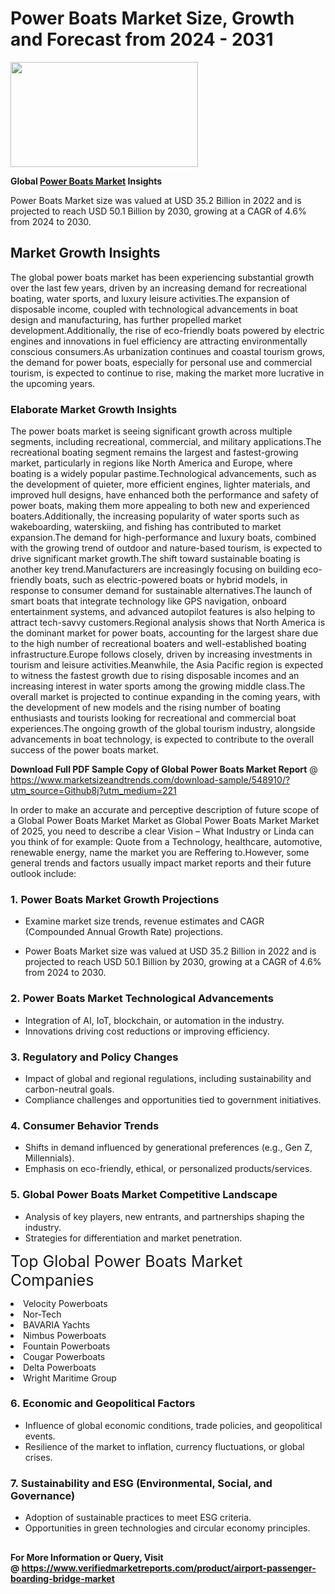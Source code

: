 <H1>Power Boats Market Size, Growth and Forecast from 2024 - 2031</H1><img class="aligncenter size-medium wp-image-584254" src="https://thirdeyenews.in/wp-content/uploads/2024/09/Global-Market-Research-300x168.jpeg" alt="" width="300" height="168" /><p><strong>Global&nbsp;<a href="https://www.marketsizeandtrends.com/download-sample/548910/?utm_source=Github8j?utm_medium=221">Power Boats Market</a> Insights</strong></p><p>Power Boats Market size was valued at USD 35.2 Billion in 2022 and is projected to reach USD 50.1 Billion by 2030, growing at a CAGR of 4.6% from 2024 to 2030.</p><p><h2>Market Growth Insights</h2> <p>The global power boats market has been experiencing substantial growth over the last few years, driven by an increasing demand for recreational boating, water sports, and luxury leisure activities.The expansion of disposable income, coupled with technological advancements in boat design and manufacturing, has further propelled market development.Additionally, the rise of eco-friendly boats powered by electric engines and innovations in fuel efficiency are attracting environmentally conscious consumers.As urbanization continues and coastal tourism grows, the demand for power boats, especially for personal use and commercial tourism, is expected to continue to rise, making the market more lucrative in the upcoming years.</p> <h3>Elaborate Market Growth Insights</h3> <p>The power boats market is seeing significant growth across multiple segments, including recreational, commercial, and military applications.The recreational boating segment remains the largest and fastest-growing market, particularly in regions like North America and Europe, where boating is a widely popular pastime.Technological advancements, such as the development of quieter, more efficient engines, lighter materials, and improved hull designs, have enhanced both the performance and safety of power boats, making them more appealing to both new and experienced boaters.Additionally, the increasing popularity of water sports such as wakeboarding, waterskiing, and fishing has contributed to market expansion.The demand for high-performance and luxury boats, combined with the growing trend of outdoor and nature-based tourism, is expected to drive significant market growth.The shift toward sustainable boating is another key trend.Manufacturers are increasingly focusing on building eco-friendly boats, such as electric-powered boats or hybrid models, in response to consumer demand for sustainable alternatives.The launch of smart boats that integrate technology like GPS navigation, onboard entertainment systems, and advanced autopilot features is also helping to attract tech-savvy customers.Regional analysis shows that North America is the dominant market for power boats, accounting for the largest share due to the high number of recreational boaters and well-established boating infrastructure.Europe follows closely, driven by increasing investments in tourism and leisure activities.Meanwhile, the Asia Pacific region is expected to witness the fastest growth due to rising disposable incomes and an increasing interest in water sports among the growing middle class.The overall market is projected to continue expanding in the coming years, with the development of new models and the rising number of boating enthusiasts and tourists looking for recreational and commercial boat experiences.The ongoing growth of the global tourism industry, alongside advancements in boat technology, is expected to contribute to the overall success of the power boats market.<p><span class=""><strong>Download Full PDF Sample Copy of Global Power Boats Market Report</strong> @ <a href="https://www.marketsizeandtrends.com/download-sample/548910/?utm_source=Github8j?utm_medium=221" target="_blank">https://www.marketsizeandtrends.com/download-sample/548910/?utm_source=Github8j?utm_medium=221</a></span></p><p>In order to make an accurate and perceptive description of future scope of a Global&nbsp;Power Boats Market Market as Global&nbsp;Power Boats Market Market of 2025, you need to describe a clear Vision &ndash; What Industry or Linda can you think of for example: Quote from a Technology, healthcare, automotive, renewable energy, name the market you are Reffering to.However, some general trends and factors usually impact market reports and their future outlook include:</p><h3>1.&nbsp;<strong>Power Boats Market Growth Projections</strong></h3><ul><li>Examine market size trends, revenue estimates and CAGR (Compounded Annual Growth Rate) projections.</li><li><p>Power Boats Market size was valued at USD 35.2 Billion in 2022 and is projected to reach USD 50.1 Billion by 2030, growing at a CAGR of 4.6% from 2024 to 2030.</p></li></ul><h3>2.&nbsp;<strong>Power Boats Market Technological Advancements</strong></h3><ul><li>Integration of AI, IoT, blockchain, or automation in the industry.</li><li>Innovations driving cost reductions or improving efficiency.</li></ul><h3>3.&nbsp;<strong>Regulatory and Policy Changes</strong></h3><ul><li>Impact of global and regional regulations, including sustainability and carbon-neutral goals.</li><li>Compliance challenges and opportunities tied to government initiatives.</li></ul><h3>4.&nbsp;<strong>Consumer Behavior Trends</strong></h3><ul><li>Shifts in demand influenced by generational preferences (e.g., Gen Z, Millennials).</li><li>Emphasis on eco-friendly, ethical, or personalized products/services.</li></ul><h3>5.&nbsp;<strong>Global Power Boats Market Competitive Landscape</strong></h3><ul><li>Analysis of key players, new entrants, and partnerships shaping the industry.</li><li>Strategies for differentiation and market penetration.</li></ul><p data-pm-slice="1 1 []"><span style="color: inherit; font-family: inherit; font-size: 25px;">Top Global Power Boats Market Companies</span></p><div class="" data-test-id=""><p><li>Velocity Powerboats</li><li> Nor-Tech</li><li> BAVARIA Yachts</li><li> Nimbus Powerboats</li><li> Fountain Powerboats</li><li> Cougar Powerboats</li><li> Delta Powerboats</li><li> Wright Maritime Group</li></p></div><h3>6.&nbsp;<strong>Economic and Geopolitical Factors</strong></h3><ul><li>Influence of global economic conditions, trade policies, and geopolitical events.</li><li>Resilience of the market to inflation, currency fluctuations, or global crises.</li></ul><h3>7.&nbsp;<strong>Sustainability and ESG (Environmental, Social, and Governance)</strong></h3><ul><li>Adoption of sustainable practices to meet ESG criteria.</li><li>Opportunities in green technologies and circular economy principles.</li></ul><h2><strong style="font-size: 14px;">For More Information or Query, Visit @&nbsp;</strong><a style="background-color: #ffffff; font-size: 14px;" href="https://www.marketsizeandtrends.com/report/power-boats-market/" target="_blank">https://www.verifiedmarketreports.com/product/airport-passenger-boarding-bridge-market</a></h2>
